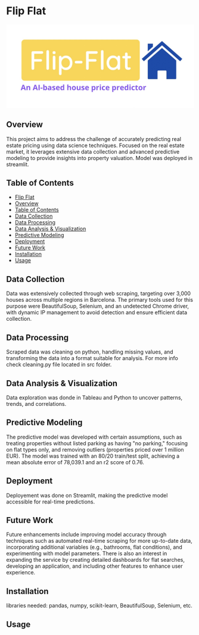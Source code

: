 # Flip Flat
![alternative text](images/flipflat.jpeg)
## Overview
This project aims to address the challenge of accurately predicting real estate pricing using data science techniques. Focused on the real estate market, it leverages extensive data collection and advanced predictive modeling to provide insights into property valuation. Model was deployed in streamlit.

## Table of Contents
- [Flip Flat](#project-title)
- [Overview](#overview)
- [Table of Contents](#table-of-contents)
- [Data Collection](#data-collection)
- [Data Processing](#data-processing)
- [Data Analysis & Visualization](#data-analysis--visualization)
- [Predictive Modeling](#predictive-modeling)
- [Deployment](#deployment)
- [Future Work](#future-work)
- [Installation](#installation)
- [Usage](#usage)


## Data Collection
Data was extensively collected through web scraping, targeting over 3,000 houses across multiple regions in Barcelona. The primary tools used for this purpose were BeautifulSoup, Selenium, and an undetected Chrome driver, with dynamic IP management to avoid detection and ensure efficient data collection.

## Data Processing
Scraped data was cleaning on python, handling missing values, and transforming the data into a format suitable for analysis. For more info check cleaning.py file located in src folder.

## Data Analysis & Visualization
Data exploration was donde in Tableau and Python to uncover patterns, trends, and correlations. 

## Predictive Modeling
The predictive model was developed with certain assumptions, such as treating properties without listed parking as having "no parking," focusing on flat types only, and removing outliers (properties priced over 1 million EUR). The model was trained with an 80/20 train/test split, achieving a mean absolute error of 78,039.1 and an r2 score of 0.76.

## Deployment
Deployement was done on Streamlit, making the predictive model accessible for real-time predictions.

## Future Work
Future enhancements include improving model accuracy through techniques such as automated real-time scraping for more up-to-date data, incorporating additional variables (e.g., bathrooms, flat conditions), and experimenting with model parameters. There is also an interest in expanding the service by creating detailed dashboards for flat searches, developing an application, and including other features to enhance user experience.

## Installation
libraries needed: pandas, numpy, scikit-learn, BeautifulSoup, Selenium, etc.

## Usage



